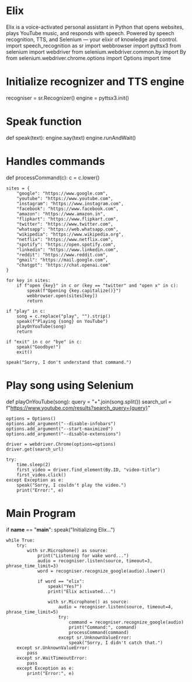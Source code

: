 # Elix
Elix is a voice-activated personal assistant in Python that opens websites, plays YouTube music, and responds with speech. Powered by speech recognition, TTS, and Selenium — your elixir of knowledge and control.
import speech_recognition as sr
import webbrowser
import pyttsx3
from selenium import webdriver
from selenium.webdriver.common.by import By
from selenium.webdriver.chrome.options import Options
import time

# Initialize recognizer and TTS engine
recogniser = sr.Recognizer()
engine = pyttsx3.init()

# Speak function
def speak(text):
    engine.say(text)
    engine.runAndWait()

# Handles commands
def processCommand(c):
    c = c.lower()

    sites = {
        "google": "https://www.google.com",
        "youtube": "https://www.youtube.com",
        "instagram": "https://www.instagram.com",
        "facebook": "https://www.facebook.com",
        "amazon": "https://www.amazon.in",
        "flipkart": "https://www.flipkart.com",
        "twitter": "https://www.twitter.com",
        "whatsapp": "https://web.whatsapp.com",
        "wikipedia": "https://www.wikipedia.org",
        "netflix": "https://www.netflix.com",
        "spotify": "https://open.spotify.com",
        "linkedin": "https://www.linkedin.com",
        "reddit": "https://www.reddit.com",
        "gmail": "https://mail.google.com",
        "chatgpt": "https://chat.openai.com"
    }

    for key in sites:
        if f"open {key}" in c or (key == "twitter" and "open x" in c):
            speak(f"Opening {key.capitalize()}")
            webbrowser.open(sites[key])
            return

    if "play" in c:
        song = c.replace("play", "").strip()
        speak(f"Playing {song} on YouTube")
        playOnYouTube(song)
        return

    if "exit" in c or "bye" in c:
        speak("Goodbye!")
        exit()

    speak("Sorry, I don't understand that command.")

# Play song using Selenium
def playOnYouTube(song):
    query = "+".join(song.split())
    search_url = f"https://www.youtube.com/results?search_query={query}"

    options = Options()
    options.add_argument("--disable-infobars")
    options.add_argument("--start-maximized")
    options.add_argument("--disable-extensions")

    driver = webdriver.Chrome(options=options)
    driver.get(search_url)

    try:
        time.sleep(2)
        first_video = driver.find_element(By.ID, "video-title")
        first_video.click()
    except Exception as e:
        speak("Sorry, I couldn't play the video.")
        print("Error:", e)

# Main Program
if __name__ == "__main__":
    speak("Initializing Elix...")

    while True:
        try:
            with sr.Microphone() as source:
                print("Listening for wake word...")
                audio = recogniser.listen(source, timeout=3, phrase_time_limit=3)
                word = recogniser.recognize_google(audio).lower()

                if word == "elix":
                    speak("Yes?")
                    print("Elix activated...")

                    with sr.Microphone() as source:
                        audio = recogniser.listen(source, timeout=4, phrase_time_limit=5)
                        try:
                            command = recogniser.recognize_google(audio)
                            print("Command:", command)
                            processCommand(command)
                        except sr.UnknownValueError:
                            speak("Sorry, I didn't catch that.")
        except sr.UnknownValueError:
            pass
        except sr.WaitTimeoutError:
            pass
        except Exception as e:
            print("Error:", e)
